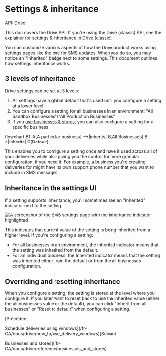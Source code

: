 # Settings & inheritance

API: Drive

This doc covers the Drive API. If you're using the Drive (classic) API, see the [explainer for settings & inheritance in Drive (classic)](/fr-CA/docs/drive_classic/explain/settings_inheritance).

You can customize various aspects of how the Drive product works using settings pages like the one for [SMS updates](/fr-CA/docs/drive/how_to/configure_sms). When you do so, you may notice an "Inherited" badge next to some settings. This document outlines how settings inheritance works.

## 3 levels of inheritance[​](#3-levels-of-inheritance "Lien direct vers le titre")

Drive settings can be set at 3 levels:

1. All settings have a global default that's used until you configure a setting at a lower level
2. You can configure a setting for all businesses in an environment: "All Sandbox Businesses"/"All Production Businesses"
3. If you [use businesses & stores](/fr-CA/docs/drive/how_to/use_businesses_and_stores_api), you can also configure a setting for a specific business

flowchart BT
A[A particular business] -->|inherits| B[All Businesses]
B -->|inherits| C[Default]

This enables you to configure a setting once and have it used across all of your deliveries while also giving you the control for more granular configuration, if you need it. For example, a business you're creating deliveries for might have its own support phone number that you want to include in SMS messages.

## Inheritance in the settings UI[​](#inheritance-in-the-settings-ui "Lien direct vers le titre")

If a setting supports inheritance, you'll sometimes see an "Inherited" indicator next to the setting.

![A screenshot of the SMS settings page with the Inheritance indicator highlighted](/fr-CA/assets/images/configure-sms-inheritance-b43c9ef6f28136def9a4ce550c4d7152.png)

This indicates that current value of the setting is being inherited from a higher level. If you're configuring a setting:

* For all businesses in an environment, the Inherited indicator means that the setting was inherited from the default.
* For an individual business, the Inherited indicator means that the setting was inherited either from the default or from the all businesses configuration.

## Overriding and resetting inheritance[​](#overriding-and-resetting-inheritance "Lien direct vers le titre")

When you configure a setting, the setting is stored at the level where you configure it. If you later want to reset back to use the inherited value (either the all businesses value or the default), you can click "Inherit from all businesses" or "Reset to default" when configuring a setting.

[Précédent

Schedule deliveries using windows](/fr-CA/docs/drive/how_to/use_delivery_windows)[Suivant

Businesses and stores](/fr-CA/docs/drive/reference/businesses_and_stores)